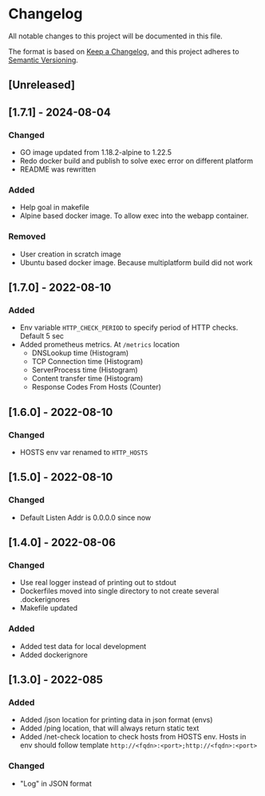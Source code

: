 # Changelog
All notable changes to this project will be documented in this file.

The format is based on [Keep a Changelog](https://keepachangelog.com/en/1.0.0/),
and this project adheres to [Semantic Versioning](https://semver.org/spec/v2.0.0.html).

## [Unreleased]

## [1.7.1] - 2024-08-04
### Changed
- GO image updated from 1.18.2-alpine to 1.22.5
- Redo docker build and publish to solve exec error on different platform
- README was rewritten

### Added
- Help goal in makefile
- Alpine based docker image. To allow exec into the webapp container.

### Removed
- User creation in scratch image
- Ubuntu based docker image. Because multiplatform build did not work

## [1.7.0] - 2022-08-10
### Added
- Env variable `HTTP_CHECK_PERIOD` to specify period of HTTP checks. Default 5 sec
- Added prometheus metrics. At `/metrics` location
    - DNSLookup time (Histogram)
    - TCP Connection time (Histogram)
    - ServerProcess time (Histogram)
    - Content transfer time (Histogram)
    - Response Codes From Hosts (Counter)

## [1.6.0] - 2022-08-10
### Changed
- HOSTS env var renamed to  `HTTP_HOSTS`

## [1.5.0] - 2022-08-10
### Changed
- Default Listen Addr is 0.0.0.0 since now

## [1.4.0] - 2022-08-06
### Changed
- Use real logger instead of printing out to stdout
- Dockerfiles moved into single directory to not create several .dockerignores
- Makefile updated

### Added
- Added test data for local development
- Added dockerignore

## [1.3.0] - 2022-085
### Added
- Added /json location for printing data in json format (envs)
- Added /ping location, that will always return static text
- Added /net-check location to check hosts from HOSTS env. Hosts in env should follow template `http://<fqdn>:<port>;http://<fqdn>:<port>`

### Changed
- "Log" in JSON format
